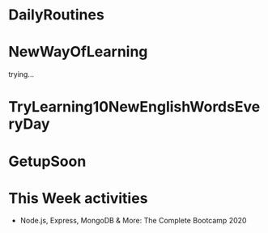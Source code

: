 # DailyRoutines

# NewWayOfLearning
trying...
# TryLearning10NewEnglishWordsEveryDay

# GetupSoon
# This Week activities
  - Node.js, Express, MongoDB & More: The Complete Bootcamp 2020
 
